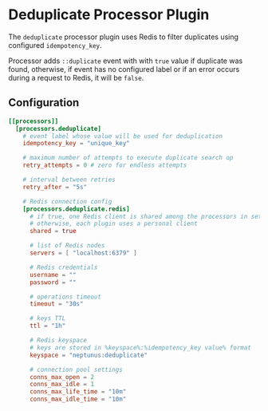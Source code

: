 # Deduplicate Processor Plugin

The `deduplicate` processor plugin uses Redis to filter duplicates using configured `idempotency_key`. 

Processor adds `::duplicate` event with with `true` value if duplicate was found, otherwise, if event has no configured label or if an error occurs during a request to Redis, it will be `false`.

## Configuration
```toml
[[processors]]
  [processors.deduplicate]
    # event label whose value will be used for deduplication
    idempotency_key = "unique_key"

    # maximum number of attempts to execute duplicate search op
    retry_attempts = 0 # zero for endless attempts

    # interval between retries
    retry_after = "5s"

    # Redis connection config
    [processors.deduplicate.redis]
      # if true, one Redis client is shared among the processors in set
      # otherwise, each plugin uses a personal client
      shared = true

      # list of Redis nodes
      servers = [ "localhost:6379" ]

      # Redis credentials
      username = ""
      password = ""

      # operations timeout
      timeout = "30s"

      # keys TTL
      ttl = "1h"      

      # Redis keyspace
      # keys are stored in %keyspace%:%idempotency_key value% format
      keyspace = "neptunus:deduplicate"

      # connection pool settings
      conns_max_open = 2
      conns_max_idle = 1
      conns_max_life_time = "10m"
      conns_max_idle_time = "10m"
```
